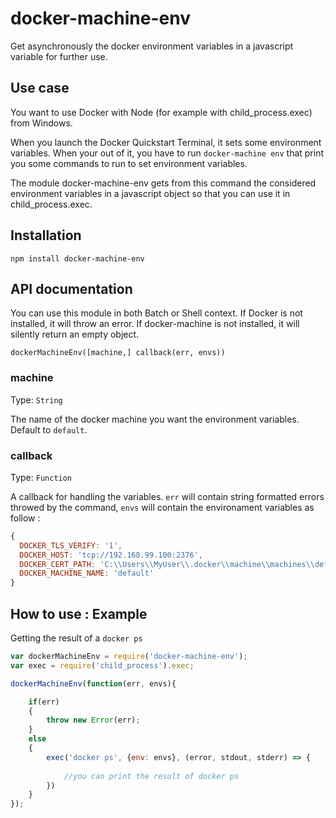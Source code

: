 # docker-machine-env

Get asynchronously the docker environment variables in a javascript variable for further use.

## Use case

You want to use Docker with Node (for example with child_process.exec) from Windows.

When you launch the Docker Quickstart Terminal, it sets some environment variables. When your out of it, you have to run 
`docker-machine env`
that print you some commands to run to set environment variables.

The module docker-machine-env gets from this command the considered environment variables in a javascript object so that you can use it in child_process.exec.

## Installation
`npm install docker-machine-env`

## API documentation
You can use this module in both Batch or Shell context. If Docker is not installed, it will throw an error. If docker-machine is not installed, it will silently return an empty object.

`dockerMachineEnv([machine,] callback(err, envs))`

### machine

Type: `String`

The name of the docker machine you want the environment variables. Default to `default`.

### callback

Type: `Function`

A callback for handling the variables. `err` will contain string formatted errors throwed by the command, `envs` will contain the environament variables as follow :

```javascript
{
  DOCKER_TLS_VERIFY: '1',
  DOCKER_HOST: 'tcp://192.168.99.100:2376',
  DOCKER_CERT_PATH: 'C:\\Users\\MyUser\\.docker\\machine\\machines\\default',
  DOCKER_MACHINE_NAME: 'default' 
}
```


## How to use : Example

Getting the result of a `docker ps`

```javascript
var dockerMachineEnv = require('docker-machine-env');
var exec = require('child_process').exec;

dockerMachineEnv(function(err, envs){

	if(err)
	{
		throw new Error(err);
	}
	else
	{
		exec('docker ps', {env: envs}, (error, stdout, stderr) => {
		
			//you can print the result of docker ps
		})
	}
});
```
